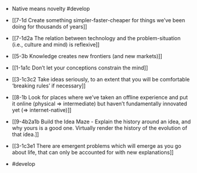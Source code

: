 - Native means novelty #develop

- [[7-1d Create something simpler-faster-cheaper for things we’ve been doing for thousands of years]]
- [[7-1d2a The relation between technology and the problem-situation (i.e., culture and mind) is reflexive]]
- [[5-3b Knowledge creates new frontiers (and new markets)]]
- [[1-1a1c Don’t let your conceptions constrain the mind]]
- [[3-1c3c2 Take ideas seriously, to an extent that you will be comfortable ‘breaking rules’ if necessary]]

- [[8-1b Look for places where we’ve taken an offline experience and put it online (physical ⇒ intermediate) but haven’t fundamentally innovated yet (⇒ internet-native)]]

- [[9-4b2a1b Build the Idea Maze - Explain the history around an idea, and why yours is a good one. Virtually render the history of the evolution of that idea.]]
- [[3-1c3e1 There are emergent problems which will emerge as you go about life, that can only be accounted for with new explanations]]

- #develop
